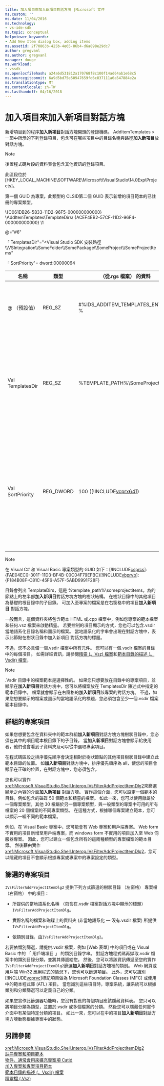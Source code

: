 ```yaml
---
title: 加入項目來加入新項目對話方塊 |Microsoft 文件
ms.custom: ''
ms.date: 11/04/2016
ms.technology:
- vs-ide-sdk
ms.topic: conceptual
helpviewer_keywords:
- Add New Item dialog box, adding items
ms.assetid: 2f70863b-425b-4e65-86b4-d6a898e29dc7
author: gregvanl
ms.author: gregvanl
manager: douge
ms.workload:
- vssdk
ms.openlocfilehash: a24a6d531812a170768f8c100f14ad64ab1e68c5
ms.sourcegitcommit: 6a9d5bd75e50947659fd6c837111a6a547884e2a
ms.translationtype: MT
ms.contentlocale: zh-TW
ms.lasthandoff: 04/16/2018
---
```

# <a name="adding-items-to-the-add-new-item-dialog-boxes"></a>加入項目來加入新項目對話方塊
新增項目到的程序**加入新項目**對話方塊開頭的登錄機碼。 AddItemTemplates > 一節中所示的下列登錄項目，包含可在哪些項目中的目錄名稱與路徑**加入新項目**放 對話方塊。  
  
> [!NOTE]
>  後置程式碼片段的資料表會包含其他資訊的登錄項目。  
  
 此區段位於 [HKEY_LOCAL_MACHINE\SOFTWARE\Microsoft\VisualStudio\14.0Exp\Projects]。  
  
 第一個 GUID 為專案，此類型的 CLSID第二個 GUID 表示新增的項目範本的已註冊的專案類型。  
  
 \\{C061DB26-5833-11D2-96F5-000000000000} \AddItemTemplates\TemplateDirs\ {ACEF4EB2-57CF-11D2-96F4-000000000000} \1  
  
 @="#6"  
  
 「 TemplatesDir"="\<Visual Studio SDK 安裝路徑\\\VSIntegration\\\SomeFolder\\\SomePackage\\\SomeProject\\\SomeProjectItems"  
  
 「 SortPriority"= dword:00000064  
  
|名稱|類型|（從.rgs 檔案） 的資料|描述|  
|----------|----------|-----------------------------|-----------------|  
|@ （預設值）|REG_SZ|#%IDS_ADDITEM_TEMPLATES_ENTRY %|資源識別碼**加入項目**範本。|  
|Val TemplatesDir|REG_SZ|%TEMPLATE_PATH%\SomeProjectItems|顯示的對話方塊中的專案項目路徑**加入新項目**精靈。|  
|Val SortPriority|REG_DWORD|100 ([!INCLUDE[vcprx64](../../extensibility/internals/includes/vcprx64_md.md)])|決定排序順序中的樹狀結構節點中顯示的檔案**加入新項目** 對話方塊。|  
  
> [!NOTE]
>  在 Visual C# 和 Visual Basic 專案類型的 GUID 如下：[!INCLUDE[csprcs](../../data-tools/includes/csprcs_md.md)]: {FAE04EC0-301F-11D3-BF4B-00C04F79EFBC}[!INCLUDE[vbprvb](../../code-quality/includes/vbprvb_md.md)]: {F184B08F-C81C-45F6-A57F-5ABD9991F28F}  
  
 目錄會列出 TemplateDirs，這是 %template_path%\someprojectitems，為的節點上的左半部**加入新項目**對話方塊方塊的樹狀結構。 在樹狀目錄中的其他項目為基礎的根目錄中的子目錄。 可加入至專案的檔案是在右窗格中的項目**加入新項目** 對話方塊。  
  
 一般而言，這個資料夾將包含範本 HTML 或.cpp 檔案中，例如您專案的範本檔案和任何.vsz 檔案來啟動精靈。 若要控制的項目顯示的方式，您也可以包含.vsdir 當地語系化目錄名稱和圖示的檔案。 當地語系化的字串會出現在對話方塊中，表示此節點在樹狀目錄中加入新項目 對話方塊的標題。  
  
 不過，您不必具備一個.vsdir 檔案中所有元件。 您可以有一個.vsdir 檔案的目錄中的每個項目。 如需詳細資訊，請參閱[精靈 (。Vsz) 檔案](../../extensibility/internals/wizard-dot-vsz-file.md)和[範本目錄的描述 (。Vsdir) 檔案](../../extensibility/internals/template-directory-description-dot-vsdir-files.md)。  
  
> [!NOTE]
>  .Vsdir 目錄中的檔案範本是選擇性的。 如果您只想要放在目錄中的專案項目，並顯示在**加入新項目**對話方塊中，您可以將檔案放在 TemplatesDir 陳述式中指定的範本目錄中。 檔案就會顯示在右窗格的**加入新項目**該專案的對話方塊。 不過，如果您想要顯示的檔案或圖示的當地語系化的標題，您必須包含至少一個.vsdir 檔案範本目錄中。  
  
## <a name="grouping-project-items"></a>群組的專案項目  
 如果您想要包含在資料夾中的範本群組**加入新項目**對話方塊方塊樹狀目錄中，您必須在其中的項目範本根目錄下的子目錄。 當**加入新項目**對話方塊會顯示給使用者，他們也會看到子資料夾及可以從中選取專案項目。  
  
 在程式碼區段之排序優先順序會決定相對於樹狀節點的其他項目樹狀目錄中建立此範本目錄的位置。 如**加入新項目**對話方塊中，排序優先順序為 all，使您的項目會顯示在正確的位置，在對話方塊中，您必須包含。  
  
 您也可以實作<xref:Microsoft.VisualStudio.Shell.Interop.IVsFilterAddProjectItemDlg2>來篩選顯示之內容的介面**加入新項目** 對話方塊。 實作這個介面，您可以設定一個範本的目錄，例如包含的磁碟 50 個範本和精靈的檔案。 如此一來，您可以使用隸屬於一個專案類型，其他 30 檔屬於另一個專案類型，與一般類型的專案中可用的所有檔案的 20 個檔案的不同專案類型。 在這種方式，根據哪個專案建立範本，您可以顯示一組不同的範本檔案。  
  
 例如，在 Visual Basic 專案中，您可能會有 Web 專案和用戶端專案。 Web form 不實用的項目新增至用戶端專案，而 windows form 不實用的項目加入至 Web 伺服器專案。 因此，您可以建立一個包含所有的這兩種類型的專案檔案的範本目錄。 然後藉由實作<xref:Microsoft.VisualStudio.Shell.Interop.IVsFilterAddProjectItemDlg2>，您可以隱藏的項目不會顯示根據專案或專案中的專案設定的類型。  
  
## <a name="filtering-project-items"></a>篩選的專案項目  
 `IVsFilterAddProjectItemDlg2` 提供下列方式篩選的樹狀目錄 （左窗格） 專案檔 （右窗格） 中的項目：  
  
-   所提供的當地語系化名稱 （包含在.vsdir 檔案對話方塊中顯示的標題） `IVsFilterAddProjectItemDlg`。  
  
-   實際名稱的檔案和磁碟上的資料夾 (非當地語系化 — 沒有.vsdir 檔案) 所提供`IVsFilterAddProjectItemDlg`。  
  
-   依類別目錄，由`IVsFilterAddProjectItemDlg2`。  
  
 若要依類別篩選，請提供.vsdir 檔案，例如 [Web 表單] 中的項目或在 Visual Basic 中的 「 用戶端項目 」 的類別目錄字串。 對話方塊程式碼再擷取.vsdir 檔案中的類別目錄分類，並將其傳遞給您。 然後，您可以將該資訊傳遞至您的實作`IVsFilterAddProjectItemDlg2`篩選**加入新項目**對話方塊裡的類別。 Web 網頁或用戶端 Win32 應用程式的情況下，您也可以篩選項目。 此外，您可以識別[!INCLUDE[vcprvc](../../code-quality/includes/vcprvc_md.md)]標記項目做為 Microsoft Foundation Classes (MFC) 或使用中的範本程式庫 (ATL) 項目。 當您識別這些項目時，專案系統，讓系統可以根據類別和分類篩選可以定義自己的分類。  
  
 如果您實作此篩選器功能時，您沒有對應的每個項目應該隱藏資料表。 您只可以將項目分類為類型，並置於.vsdir 或多個檔案的分類。 然後您可以隱藏任何實作介面中有某個特定分類的項目。 如此一來，您可以在中的項目**加入新項目**對話方塊方塊動態根據專案中的狀態。  
  
## <a name="see-also"></a>另請參閱  
 <xref:Microsoft.VisualStudio.Shell.Interop.IVsFilterAddProjectItemDlg2>   
 [註冊專案和項目範本](../../extensibility/internals/registering-project-and-item-templates.md)   
 [物件，通常會用來擴充專案項 Catid](../../extensibility/internals/catids-for-objects-that-are-typically-used-to-extend-projects.md)   
 [加入專案和專案項目範本](../../extensibility/internals/adding-project-and-project-item-templates.md)   
 [範本目錄的描述 (。Vsdir) 檔案](../../extensibility/internals/template-directory-description-dot-vsdir-files.md)   
 [精靈檔 (.Vsz)](../../extensibility/internals/wizard-dot-vsz-file.md)